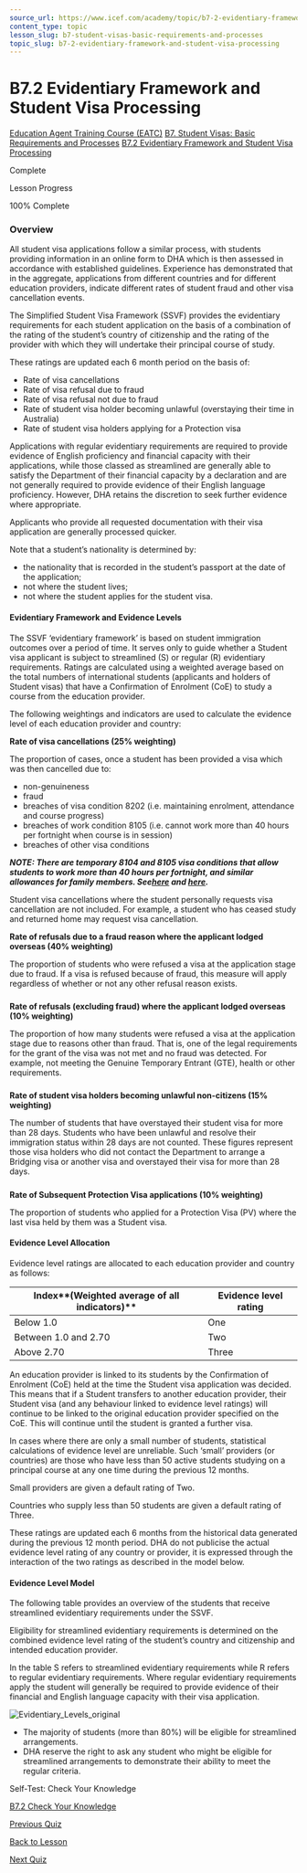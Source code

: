 ```yaml
---
source_url: https://www.icef.com/academy/topic/b7-2-evidentiary-framework-and-student-visa-processing/
content_type: topic
lesson_slug: b7-student-visas-basic-requirements-and-processes
topic_slug: b7-2-evidentiary-framework-and-student-visa-processing
---
```


# B7.2 Evidentiary Framework and Student Visa Processing

[Education Agent Training Course (EATC)](https://www.icef.com/academy/courses/education-agent-training-course-eatc/) [B7. Student Visas: Basic Requirements and Processes](https://www.icef.com/academy/lessons/b7-student-visas-basic-requirements-and-processes/) [B7.2 Evidentiary Framework and Student Visa Processing](https://www.icef.com/academy/topic/b7-2-evidentiary-framework-and-student-visa-processing/)

Complete

Lesson Progress 

100% Complete 

### Overview

All student visa applications follow a similar process, with students providing information in an online form to DHA which is then assessed in accordance with established guidelines. Experience has demonstrated that in the aggregate, applications from different countries and for different education providers, indicate different rates of student fraud and other visa cancellation events.

The Simplified Student Visa Framework (SSVF) provides the evidentiary requirements for each student application on the basis of a combination of the rating of the student’s country of citizenship and the rating of the provider with which they will undertake their principal course of study.

These ratings are updated each 6 month period on the basis of:

  * Rate of visa cancellations
  * Rate of visa refusal due to fraud
  * Rate of visa refusal not due to fraud
  * Rate of student visa holder becoming unlawful (overstaying their time in Australia)
  * Rate of student visa holders applying for a Protection visa



Applications with regular evidentiary requirements are required to provide evidence of English proficiency and financial capacity with their applications, while those classed as streamlined are generally able to satisfy the Department of their financial capacity by a declaration and are not generally required to provide evidence of their English language proficiency. However, DHA retains the discretion to seek further evidence where appropriate.

Applicants who provide all requested documentation with their visa application are generally processed quicker. 

Note that a student’s nationality is determined by:

  * the nationality that is recorded in the student’s passport at the date of the application;
  * not where the student lives;
  * not where the student applies for the student visa.



#### Evidentiary Framework and Evidence Levels

The SSVF ‘evidentiary framework’ is based on student immigration outcomes over a period of time. It serves only to guide whether a Student visa applicant is subject to streamlined (S) or regular (R) evidentiary requirements. Ratings are calculated using a weighted average based on the total numbers of international students (applicants and holders of Student visas) that have a Confirmation of Enrolment (CoE) to study a course from the education provider.

The following weightings and indicators are used to calculate the evidence level of each education provider and country:

**Rate of visa cancellations (25% weighting)**

The proportion of cases, once a student has been provided a visa which was then cancelled due to:

  * non-genuineness
  * fraud
  * breaches of visa condition 8202 (i.e. maintaining enrolment, attendance and course progress)
  * breaches of work condition 8105 (i.e. cannot work more than 40 hours per fortnight when course is in session)
  * breaches of other visa conditions



**_NOTE: There are temporary 8104 and 8105 visa conditions that allow students to work more than 40 hours per fortnight, and similar allowances for family members. See[here](https://immi.homeaffairs.gov.au/visas/already-have-a-visa/check-visa-details-and-conditions/see-your-visa-conditions?product=500#) and [here](https://immi.homeaffairs.gov.au/visas/getting-a-visa/visa-listing/student-500/temporary-relaxation-of-working-hours-for-student-visa-holders)._**

Student visa cancellations where the student personally requests visa cancellation are not included. For example, a student who has ceased study and returned home may request visa cancellation.

**Rate of refusals due to a fraud reason where the applicant lodged overseas (40% weighting)**

The proportion of students who were refused a visa at the application stage due to fraud. If a visa is refused because of fraud, this measure will apply regardless of whether or not any other refusal reason exists.

##### 

**Rate of refusals (excluding fraud) where the applicant lodged overseas (10% weighting)**

The proportion of how many students were refused a visa at the application stage due to reasons other than fraud. That is, one of the legal requirements for the grant of the visa was not met and no fraud was detected. For example, not meeting the Genuine Temporary Entrant (GTE), health or other requirements.

##### 

**Rate of student visa holders becoming unlawful non-citizens (15% weighting)**

The number of students that have overstayed their student visa for more than 28 days. Students who have been unlawful and resolve their immigration status within 28 days are not counted. These figures represent those visa holders who did not contact the Department to arrange a Bridging visa or another visa and overstayed their visa for more than 28 days.

##### 

**Rate of Subsequent Protection Visa applications (10% weighting)**

The proportion of students who applied for a Protection Visa (PV) where the last visa held by them was a Student visa.

#### Evidence Level Allocation

Evidence level ratings are allocated to each education provider and country as follows:

**Index****(Weighted average of all indicators)**| **Evidence level rating**  
---|---  
Below 1.0| One  
Between 1.0 and 2.70| Two  
Above 2.70| Three  
  
An education provider is linked to its students by the Confirmation of Enrolment (CoE) held at the time the Student visa application was decided. This means that if a Student transfers to another education provider, their Student visa (and any behaviour linked to evidence level ratings) will continue to be linked to the original education provider specified on the CoE. This will continue until the student is granted a further visa.

In cases where there are only a small number of students, statistical calculations of evidence level are unreliable. Such ‘small’ providers (or countries) are those who have less than 50 active students studying on a principal course at any one time during the previous 12 months.

Small providers are given a default rating of Two.

Countries who supply less than 50 students are given a default rating of Three.

These ratings are updated each 6 months from the historical data generated during the previous 12 month period. DHA do not publicise the actual evidence level rating of any country or provider, it is expressed through the interaction of the two ratings as described in the model below.

#### Evidence Level Model

The following table provides an overview of the students that receive streamlined evidentiary requirements under the SSVF.

Eligibility for streamlined evidentiary requirements is determined on the combined evidence level rating of the student’s country and citizenship and intended education provider.

In the table S refers to streamlined evidentiary requirements while R refers to regular evidentiary requirements. Where regular evidentiary requirements apply the student will generally be required to provide evidence of their financial and English language capacity with their visa application.

![Evidentiary_Levels_original](https://www.icef.com/academy//wp-content/uploads/2022/05/Evidentiary_Levels_original.png)

  * The majority of students (more than 80%) will be eligible for streamlined arrangements.
  * DHA reserve the right to ask any student who might be eligible for streamlined arrangements to demonstrate their ability to meet the regular criteria.



Self-Test: Check Your Knowledge

[ B7.2 Check Your Knowledge ](https://www.icef.com/academy/quizzes/b7-2-check-your-knowledge/)

[ Previous Quiz ](https://www.icef.com/academy/quizzes/b7-1-check-your-knowledge/)

[Back to Lesson](https://www.icef.com/academy/lessons/b7-student-visas-basic-requirements-and-processes/)

[ Next Quiz ](https://www.icef.com/academy/quizzes/b7-2-check-your-knowledge/)
